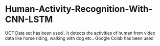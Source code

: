 # Human-Activity-Recognition-With-CNN-LSTM
UCF Data set has been used .
It detects the activities of human from video data like horse riding, walking with dog etc..
Google Colab has been used
